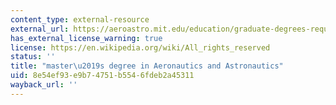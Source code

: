 ```yaml
---
content_type: external-resource
external_url: https://aeroastro.mit.edu/education/graduate-degrees-requirements/
has_external_license_warning: true
license: https://en.wikipedia.org/wiki/All_rights_reserved
status: ''
title: "master\u2019s degree in Aeronautics and Astronautics"
uid: 8e54ef93-e9b7-4751-b554-6fdeb2a45311
wayback_url: ''
---
```

